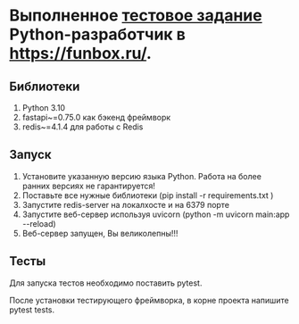 # Выполненное [тестовое задание](https://funbox.ru/q/python.pdf) Python-разработчик в https://funbox.ru/.

## Библиотеки
1. Python 3.10
2. fastapi~=0.75.0 как бэкенд фреймворк
3. redis~=4.1.4 для работы с Redis

## Запуск
1. Установите указанную версию языка Python. Работа на более ранних версиях не гарантируется!
2. Поставьте все нужные библиотеки (pip install -r requirements.txt )
3. Запустите redis-server на локалхосте и на 6379 порте
4. Запустите веб-сервер используя uvicorn (python -m uvicorn main:app --reload)
5. Веб-сервер запущен, Вы великолепны!!!

## Тесты
Для запуска тестов необходимо поставить pytest.

После установки тестирующего фреймворка, в корне проекта напишите pytest tests.